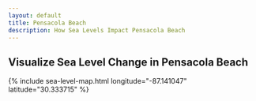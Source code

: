 ```yaml
---
layout: default
title: Pensacola Beach
description: How Sea Levels Impact Pensacola Beach
---
```


## Visualize Sea Level Change in Pensacola Beach

{% include sea-level-map.html longitude="-87.141047" latitude="30.333715" %}
